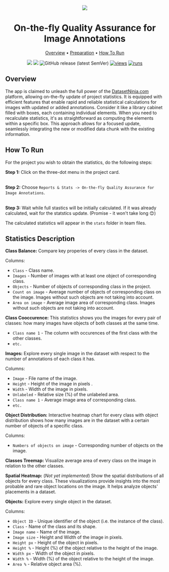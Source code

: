 <div align="center" markdown>
<img src="poster placeholder"/>

# On-the-fly Quality Assurance for Image Annotations

<p align="center">
  <a href="#Overview">Overview</a> •
  <a href="#Preparation">Preparation</a> •
  <a href="#How-To-Run">How To Run</a>
</p>

[![](https://img.shields.io/badge/supervisely-ecosystem-brightgreen)](https://ecosystem.supervise.ly/apps/supervisely-ecosystem/PLACEHOLDER-FOR-APP-PATH)
[![](https://img.shields.io/badge/slack-chat-green.svg?logo=slack)](https://supervise.ly/slack)
![GitHub release (latest SemVer)](https://img.shields.io/github/v/release/supervisely-ecosystem/PLACEHOLDER-FOR-APP-PATH)
[![views](https://app.supervise.ly/img/badges/views/supervisely-ecosystem/PLACEHOLDER-FOR-APP-PATH.png)](https://supervise.ly)
[![runs](https://app.supervise.ly/img/badges/runs/supervisely-ecosystem/PLACEHOLDER-FOR-APP-PATH.png)](https://supervise.ly)

</div>

## Overview

The app is claimed to unleash the full power of the [DatasetNinja.com](https://datasetninja.com) platform, allowing on-the-fly update of project statistics. It is equipped with efficient features that enable rapid and reliable statistical calculations for images with updated or added annotations. Consider it like a library cabinet filled with boxes, each containing individual elements. When you need to recalculate statistics, it's as straightforward as computing the elements within a specific box. This approach allows for a focused update, seamlessly integrating the new or modified data chunk with the existing information.

## How To Run

For the project you wish to obtain the statistics, do the following steps:

**Step 1:** Click on the three-dot menu in the project card.<br><br>

**Step 2:** Choose `Reports & Stats -> On-the-fly Quality Assurance for Image Annotations`.<br><br>

**Step 3:** Wait while full stastics will be initially calculated. If it was already calculated, wait for the statstics update. (Promise - it won't take long 😊)

The calculated statistics will appear in the `stats` folder in team files.

## Statistics Description

**Class Balance:** Compare key properies of every class in the dataset.

Columns:

* `Class` - Class name.
* `Images` - Number of images with at least one object of corresponding class.
* `Objects` - Number of objects of corresponding class in the project.
* `Count on image` - Average number of objects of corresponding class on the image. Images without such objects are not taking into account.
* `Area on image` - Average image area of corresponding class. Images without such objects are not taking into account.

**Class Cooccurence:** This statistics shows you the images for every pair of classes: how many images have objects of both classes at the same time.

* `Class name 1` - The column with occurences of the first class with the other classes.
* `etc.`

**Images:** Explore every single image in the dataset with respect to the number of annotations of each class it has.

Columns:

* `Image` - File name of the image.
* `Height` - Height of the image in pixels .
* `Width` - Width of the image in pixels.
* `Unlabeled` - Relative size (%) of the unlabeled area.
* `Class name 1` - Average image area of corresponding class.
* `etc.`

**Object Distribution:** Interactive heatmap chart for every class with object distribution shows how many images are in the dataset with a certain number of objects of a specific class.

Columns:

* `Numbers of objects on image` - Corresponding number of objects on the image.

**Classes Treemap:** Visualize average area of every class on the image in relation to the other classes.

**Spatial Heatmap:** (*Not yet implemented*) Show the spatial distributions of all objects for every class. These visualizations provide insights into the most probable and rare object locations on the image. It helps analyze objects' placements in a dataset.

**Objects:** Explore every single object in the dataset.

Columns:

* `Object ID` - Unique identifier of the object (i.e. the instance of the class).
* `Class` - Name of the class and its shape.
* `Image name` - Name of the image.
* `Image size` - Height and Width of the image in pixels.
* `Height px` - Height of the object in pixels.
* `Height %` - Height (%) of the object relative to the height of the image.
* `Width px` - Width of the object in pixels.
* `Width %` - Width (%) of the object relative to the height of the image.
* `Area %` - Relative object area (%).
